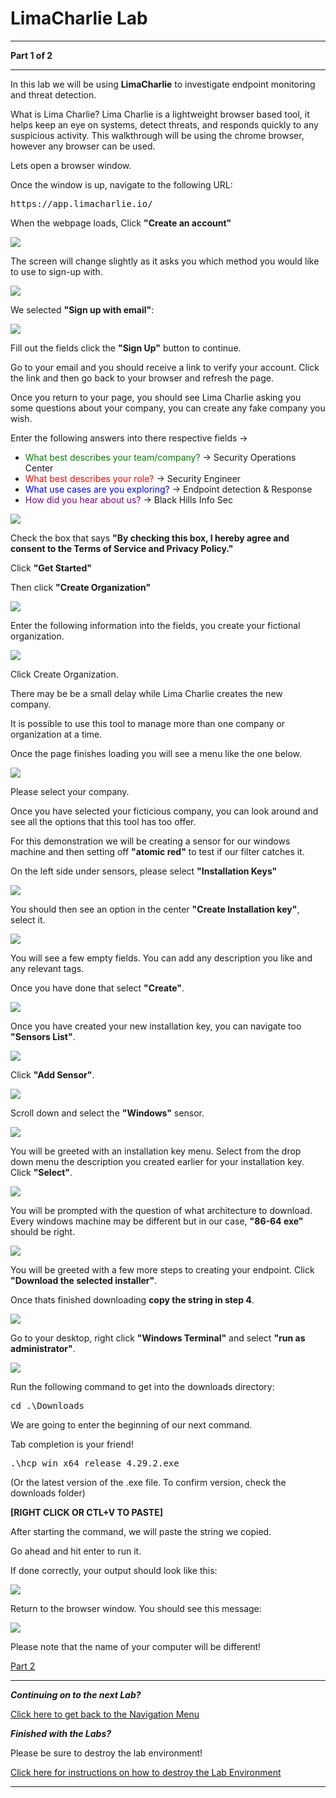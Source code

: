 # LimaCharlie Lab

---

**Part 1 of 2**

---

In this lab we will be using **LimaCharlie** to investigate endpoint monitoring and threat detection.

What is Lima Charlie? Lima Charlie is a lightweight browser based tool, it helps keep an eye on systems, detect threats, and responds quickly to any suspicious activity.  This walkthrough will be using the chrome browser, however any browser can be used.

Lets open a browser window. 

Once the window is up, navigate to the following URL:

<pre>https://app.limacharlie.io/</pre>

When the webpage loads, Click **"Create an account"**

![](attachments/register_an_account.PNG)

The screen will change slightly as it asks you which method you would like to use to sign-up with. 

![](attachments/LimaCharlie_signupmethod.png)

We selected **"Sign up with email"**:

![](attachments/SIGN_UP_BUTTON.PNG)

Fill out the fields click the **"Sign Up"** button to continue.  

Go to your email and you should receive a link to verify your account. Click the link and then go back to your browser and refresh the page.

Once you return to your page, you should see Lima Charlie asking you some questions about your company, you can create any fake company you wish.

Enter the following answers into there respective fields ->

* <span style="color:green">What best describes your team/company?</span> -> Security Operations Center
* <span style="color:red">What best describes your role?</span> -> Security Engineer
* <span style="color:blue">What use cases are you exploring?</span> -> Endpoint detection & Response
* <span style="color:purple">How did you hear about us?</span> -> Black Hills Info Sec

![](attachments/company_setup_menu.PNG)

Check the box that says **"By checking this box, I hereby agree and consent to the Terms of Service and Privacy Policy."**

Click **"Get Started"**

Then click **"Create Organization"** 

![](attachments/create_an_organization.PNG)

Enter the following information into the fields, you create your fictional organization.

![](attachments/ficticious_company_selection.PNG)

Click Create Organization.

There may be be a small delay while Lima Charlie creates the new company.

It is possible to use this tool to manage more than one company or organization at a time.

Once the page finishes loading you will see a menu like the one below. 

![](attachments/selectorganization.png)

Please select your company. 

Once you have selected your ficticious company, you can look around and see all the options that this tool has too offer.

For this demonstration we will be creating a sensor for our windows machine and then setting off **"atomic red"** to test if our filter catches it.

On the left side under sensors, please select **"Installation Keys"**

![](attachments/one.PNG)

You should then see an option in the center **"Create Installation key"**, select it. 

![](attachments/two.PNG)

You will see a few empty fields.  You can add any description you like and any relevant tags.

Once you have done that select **"Create"**.

![](attachments/three.PNG)

Once you have created your new installation key, you can navigate too **"Sensors List"**.  

![](attachments/four.PNG)

Click **"Add Sensor"**.

![](attachments/addsensor.png)

Scroll down and select the **"Windows"** sensor.

![](attachments/five.PNG)

You will be greeted with an installation key menu. Select from the drop down menu the description you created earlier for your installation key. Click **"Select"**.

![](attachments/six.PNG)

You will be prompted with the question of what architecture to download.  Every windows machine may be different but in our case, **"86-64 exe"** should be right.

![](attachments/seven.PNG)

You will be greeted with a few more steps to creating your endpoint. 
Click **"Download the selected installer"**.

Once thats finished downloading **copy the string in step 4**.  

![](attachments/eight.PNG)

Go to your desktop, right click **"Windows Terminal"** and select **"run as administrator"**.

![](attachments/nine.PNG)

Run the following command to get into the downloads directory:

<pre>cd .\Downloads</pre>

We are going to enter the beginning of our next command.

Tab completion is your friend!

<pre>.\hcp_win_x64_release_4.29.2.exe</pre> (Or the latest version of the .exe file. To confirm version, check the downloads folder)

**[RIGHT CLICK OR CTL+V TO PASTE]**

After starting the command, we will paste the string we copied.   

Go ahead and hit enter to run it. 

If done correctly, your output should look like this:

![](attachments/correctoutput.png)

Return to the browser window. You should see this message:

![](attachments/success.PNG)

Please note that the name of your computer will be different!

[Part 2](/IntroClassFiles/Tools/IntroClass/LCmeetsAtomicRed/LCAR.md)

***
***Continuing on to the next Lab?***

[Click here to get back to the Navigation Menu](/IntroClassFiles/navigation.md)

***Finished with the Labs?***


Please be sure to destroy the lab environment!

[Click here for instructions on how to destroy the Lab Environment](/IntroClassFiles/Tools/IntroClass/LabDestruction/labdestruction.md)

---
